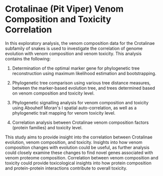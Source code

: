 # Crotalinae (Pit Viper) Venom Composition and Toxicity Correlation
In this exploratory analysis, the venom composition data for the Crotalinae subfamily of snakes is used to investigate the correlation of genome evolution with venom composition and venom toxicity. This analysis contains the following: 
  
1. Determination of the optimal marker gene for phylogenetic tree
reconstruction using maximum likelihood estimation and bootstrapping.
      
2. Phylogenetic tree comparison using various tree distance measures, between
the marker-based evolution tree, and trees determined based on venom composition
and toxicity level.
      
3. Phylogenetic signalling analysis for venom composition and toxicity using Abouheif
Moran's I spatial auto-correlation, as well as a phylogenetic trait mapping for venom
toxicity level.
      
4. Correlation analysis between Crotalinae venom composition factors (protein families)
and toxicity level.

This study aims to provide insight into the correlation between Crotalinae evolution, venom composition, and toxicity. Insights into how venom composition changes with evolution could be useful, as further analysis could closely examine these changes to find novel genes associated with venom proteome composition. Correlation between venom composition and toxicity could provide toxicological insights into how protein composition and protein-protein interactions contribute to overall toxicity. 
